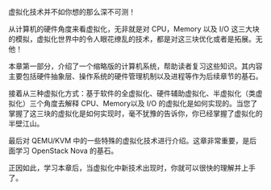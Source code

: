 虚拟化技术并不如你想的那么深不可测！

从计算机的硬件角度来看虚拟化，无非就是对 CPU，Memory 以及 I/O 这三大块的模拟，虚拟化世界中的令人眼花缭乱的技术，都是对这三块优化或者是拓展。无他！

本章第一部分，介绍了一个缩略版的计算机系统，帮助读者复习这些知识。其内容主要包括硬件抽象层、操作系统的硬件管理机制以及进程等作为后续章节的基石。

接着从三种虚拟化方式：基于软件的全虚拟化、硬件辅助虚拟化、半虚拟化（类虚拟化）三个角度去解释 CPU、Memory以及 I/O 的虚拟化是如何实现的。当您了掌握了这三块的虚拟化是如何实现时，毫不犹豫的告诉你，你已经掌握了虚拟化的半壁江山。

最后对 QEMU/KVM 中的一些特殊的虚拟化技术进行介绍。这章非常重要，是后面学习 OpenStack Nova 的基石。

正因如此，学习本章后，当虚拟化中新技术出现时，你就可以很快的理解并上手了。

